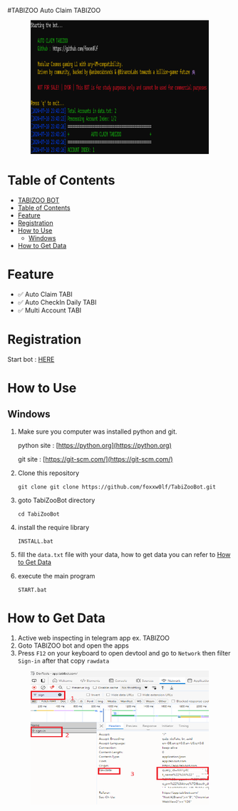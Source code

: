 #TABIZOO
Auto Claim TABIZOO

<center>
<img src="image.png" width="400px" height="300px">
</center>

# Table of Contents
- [TABIZOO BOT](#TABIZOO)
- [Table of Contents](#table-of-contents)
- [Feature](#feature)
- [Registration](#registration)
- [How to Use](#how-to-use)
  - [Windows](#windows)
- [How to Get Data](#how-to-get-data)

# Feature

- ✅ Auto Claim TABI
- ✅ Auto CheckIn Daily TABI
- ✅ Multi Account TABI

# Registration

Start bot : [HERE](https://t.me/tabizoobot/tabizoo?startapp=brK5j)

# How to Use

## Windows 

1. Make sure you computer was installed python and git.
   
   python site : [https://python.org](https://python.org)
   
   git site : [https://git-scm.com/](https://git-scm.com/)

2. Clone this repository
   ```shell
   git clone git clone https://github.com/foxxw0lf/TabiZooBot.git
   ```

3. goto TabiZooBot directory
   ```
   cd TabiZooBot
   ```

4. install the require library
   ```
   INSTALL.bat
   ```

5. fill the `data.txt` file with your data, how to get data you can refer to [How to Get Data](#how-to-get-data)
6. execute the main program 
   ```
   START.bat
   ```
# How to Get Data
   
   1. Active web inspecting in telegram app ex. TABIZOO
   2. Goto TABIZOO bot and open the apps
   3. Press `F12` on your keyboard to open devtool and go to `Network` then filter `Sign-in` after that copy `rawdata`

<center>
<img src="getdata.png" width="400px" height="300px">
</center>
    
